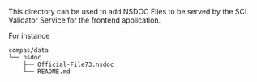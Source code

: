 This directory can be used to add NSDOC Files to be served by the SCL Validator Service for the frontend application.

For instance
```
compas/data
└── nsdoc
    ├── Official-File73.nsdoc
    └── README.md
```
